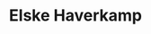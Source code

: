 ---
layout: client
title: Elske Haverkamp
target: https://www.linkedin.com/in/elskehaverkamp
published: true
---